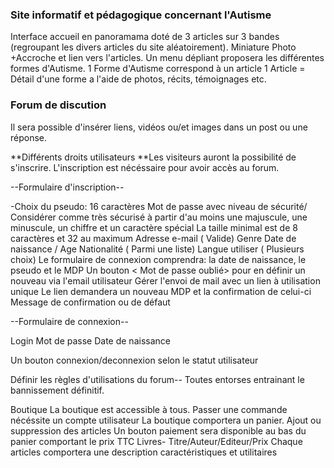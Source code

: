 ### Site informatif et pédagogique concernant l'Autisme

Interface accueil en panoramama doté de 3 articles sur 3 bandes (regroupant les divers articles du site aléatoirement). Miniature Photo +Accroche et lien vers l'articles.
Un menu dépliant proposera les différentes formes d'Autisme.
1 Forme d'Autisme correspond à un article 
1 Article = Détail d'une forme a l'aide de photos, récits, témoignages etc.

### Forum de discution

Il sera possible d'insérer liens, vidéos ou/et images dans un post ou une réponse.

**Différents droits utilisateurs
**Les visiteurs auront la possibilité de s'inscrire. L'inscription est nécéssaire pour avoir accès au forum.

--Formulaire d'inscription--

-Choix du pseudo: 16 caractères 
Mot de passe avec niveau de sécurité/ Considérer comme très sécurisé à partir d'au moins une majuscule, une minuscule, un chiffre et un caractère spécial
La taille minimal est de 8 caractères et 32 au maximum 
Adresse e-mail ( Valide)
Genre
Date de naissance / Age 
Nationalité ( Parmi une liste)
Langue utiliser ( Plusieurs choix)
Le formulaire de connexion comprendra:
 la date de naissance, le pseudo et le MDP
Un bouton < Mot de passe oublié> pour en définir un nouveau via l'email utilisateur
Gérer l'envoi de mail avec un lien à utilisation unique
Le lien demandera un nouveau MDP et la confirmation de celui-ci
Message de confirmation ou de défaut

--Formulaire de connexion--

Login
Mot de passe
Date de naissance 

Un bouton connexion/deconnexion selon le statut utilisateur 

Définir les règles d'utilisations du forum-- Toutes entorses entrainant le bannissement définitif.

 Boutique 
La boutique est accessible à tous. Passer une commande nécéssite un compte utilisateur 
La boutique comportera un panier. Ajout ou suppression des articles
Un bouton paiement sera disponible au bas du panier comportant le prix TTC
Livres- Titre/Auteur/Editeur/Prix
Chaque articles comportera une description caractéristiques et utilitaires
